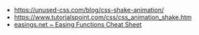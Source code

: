- https://unused-css.com/blog/css-shake-animation/
- https://www.tutorialspoint.com/css/css_animation_shake.htm
- [easings.net ~ Easing Functions Cheat Sheet](https://easings.net/en)
